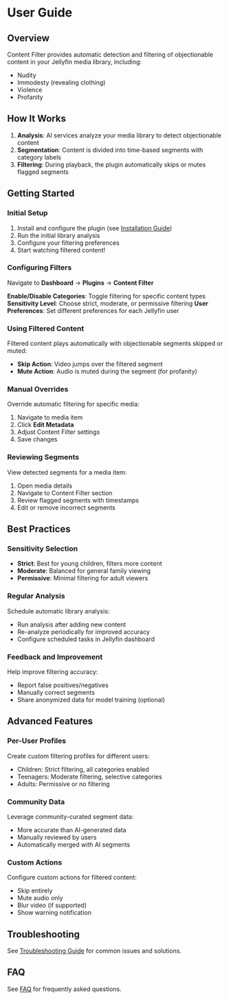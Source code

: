 # User Guide

## Overview

Content Filter provides automatic detection and filtering of objectionable content in your Jellyfin media library, including:
- Nudity
- Immodesty (revealing clothing)
- Violence
- Profanity

## How It Works

1. **Analysis**: AI services analyze your media library to detect objectionable content
2. **Segmentation**: Content is divided into time-based segments with category labels
3. **Filtering**: During playback, the plugin automatically skips or mutes flagged segments

## Getting Started

### Initial Setup

1. Install and configure the plugin (see [Installation Guide](./install.md))
2. Run the initial library analysis
3. Configure your filtering preferences
4. Start watching filtered content!

### Configuring Filters

Navigate to **Dashboard** → **Plugins** → **Content Filter**

**Enable/Disable Categories**: Toggle filtering for specific content types
**Sensitivity Level**: Choose strict, moderate, or permissive filtering
**User Preferences**: Set different preferences for each Jellyfin user

### Using Filtered Content

Filtered content plays automatically with objectionable segments skipped or muted:

- **Skip Action**: Video jumps over the filtered segment
- **Mute Action**: Audio is muted during the segment (for profanity)

### Manual Overrides

Override automatic filtering for specific media:

1. Navigate to media item
2. Click **Edit Metadata**
3. Adjust Content Filter settings
4. Save changes

### Reviewing Segments

View detected segments for a media item:

1. Open media details
2. Navigate to Content Filter section
3. Review flagged segments with timestamps
4. Edit or remove incorrect segments

## Best Practices

### Sensitivity Selection

- **Strict**: Best for young children, filters more content
- **Moderate**: Balanced for general family viewing
- **Permissive**: Minimal filtering for adult viewers

### Regular Analysis

Schedule automatic library analysis:
- Run analysis after adding new content
- Re-analyze periodically for improved accuracy
- Configure scheduled tasks in Jellyfin dashboard

### Feedback and Improvement

Help improve filtering accuracy:
- Report false positives/negatives
- Manually correct segments
- Share anonymized data for model training (optional)

## Advanced Features

### Per-User Profiles

Create custom filtering profiles for different users:
- Children: Strict filtering, all categories enabled
- Teenagers: Moderate filtering, selective categories
- Adults: Permissive or no filtering

### Community Data

Leverage community-curated segment data:
- More accurate than AI-generated data
- Manually reviewed by users
- Automatically merged with AI segments

### Custom Actions

Configure custom actions for filtered content:
- Skip entirely
- Mute audio only
- Blur video (if supported)
- Show warning notification

## Troubleshooting

See [Troubleshooting Guide](./troubleshooting.md) for common issues and solutions.

## FAQ

See [FAQ](./faq.md) for frequently asked questions.
